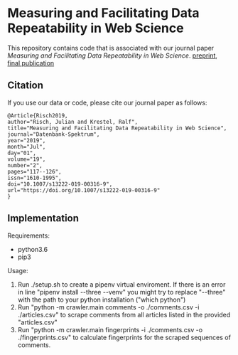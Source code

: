 # Measuring and Facilitating Data Repeatability in Web Science
This repository contains code that is associated with our journal paper *Measuring and Facilitating Data Repeatability in Web Science*.
[preprint](https://hpi.de/fileadmin/user_upload/fachgebiete/naumann/publications/2019/risch2019measuring.pdf), [final publication](https://link.springer.com/article/10.1007/s13222-019-00316-9)

## Citation
If you use our data or code, please cite our journal paper as follows: 
```
@Article{Risch2019,
author="Risch, Julian and Krestel, Ralf",
title="Measuring and Facilitating Data Repeatability in Web Science",
journal="Datenbank-Spektrum",
year="2019",
month="Jul",
day="01",
volume="19",
number="2",
pages="117--126",
issn="1610-1995",
doi="10.1007/s13222-019-00316-9",
url="https://doi.org/10.1007/s13222-019-00316-9"
}
```
## Implementation
Requirements:
- python3.6
- pip3

Usage:
1. Run ./setup.sh to create a pipenv virtual enviroment. If there is an error in line "pipenv install --three --venv" you might try to replace "--three" with the path to your python installation ("which python")
2. Run "python -m crawler.main comments -o ./comments.csv -i ./articles.csv" to scrape comments from all articles listed in the provided "articles.csv"
3. Run "python -m crawler.main fingerprints -i ./comments.csv -o ./fingerprints.csv" to calculate fingerprints for the scraped sequences of comments.
